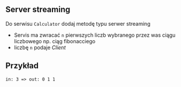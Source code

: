 ## Server streaming 

Do serwisu `Calculator` dodaj metodę typu serwer streaming
* Servis ma zwracać `n` pierwszych liczb wybranego przez was ciągu liczbowego np. ciąg fibonacciego
* liczbę `n` podaje *Client*

## Przykład

`in: 3 => out: 0 1 1` 
